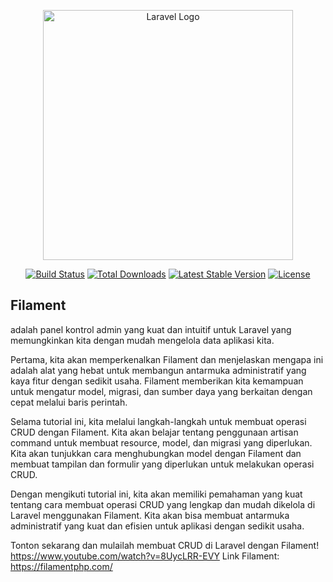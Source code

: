<p align="center"><a href="https://laravel.com" target="_blank"><img src="https://raw.githubusercontent.com/laravel/art/master/logo-lockup/5%20SVG/2%20CMYK/1%20Full%20Color/laravel-logolockup-cmyk-red.svg" width="400" alt="Laravel Logo"></a></p>

<p align="center">
<a href="https://github.com/laravel/framework/actions"><img src="https://github.com/laravel/framework/workflows/tests/badge.svg" alt="Build Status"></a>
<a href="https://packagist.org/packages/laravel/framework"><img src="https://img.shields.io/packagist/dt/laravel/framework" alt="Total Downloads"></a>
<a href="https://packagist.org/packages/laravel/framework"><img src="https://img.shields.io/packagist/v/laravel/framework" alt="Latest Stable Version"></a>
<a href="https://packagist.org/packages/laravel/framework"><img src="https://img.shields.io/packagist/l/laravel/framework" alt="License"></a>
</p>

## Filament 
adalah panel kontrol admin yang kuat dan intuitif untuk Laravel yang memungkinkan kita dengan mudah mengelola data aplikasi kita.

Pertama, kita akan memperkenalkan Filament dan menjelaskan mengapa ini adalah alat yang hebat untuk membangun antarmuka administratif yang kaya fitur dengan sedikit usaha. Filament memberikan kita kemampuan untuk mengatur model, migrasi, dan sumber daya yang berkaitan dengan cepat melalui baris perintah.

Selama tutorial ini, kita melalui langkah-langkah untuk membuat operasi CRUD dengan Filament. Kita akan belajar tentang penggunaan artisan command untuk membuat resource, model, dan migrasi yang diperlukan. Kita akan tunjukkan cara menghubungkan model dengan Filament dan membuat tampilan dan formulir yang diperlukan untuk melakukan operasi CRUD.

Dengan mengikuti tutorial ini, kita akan memiliki pemahaman yang kuat tentang cara membuat operasi CRUD yang lengkap dan mudah dikelola di Laravel menggunakan Filament. Kita akan bisa membuat antarmuka administratif yang kuat dan efisien untuk aplikasi dengan sedikit usaha.

Tonton sekarang dan mulailah membuat CRUD di Laravel dengan Filament!
https://www.youtube.com/watch?v=8UycLRR-EVY
Link Filament: https://filamentphp.com/

